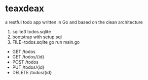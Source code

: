 # teaxdeax
a restful todo app written in Go and based on the clean architecture

1. sqlite3 todos.sqlite
2. bootstrap with setup.sql
3. FILE=todos.sqlite go run main.go

* GET /todos
* GET /todos/{id}
* POST /todos
* PUT /todos/{id}
* DELETE /todos/{id}
